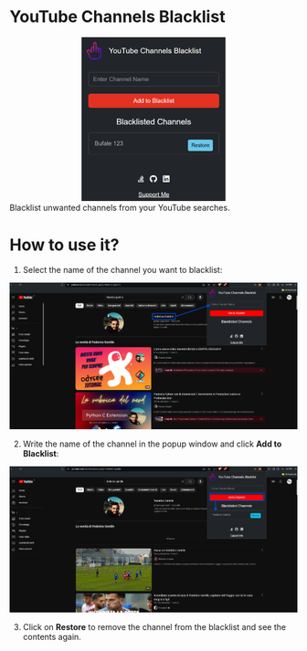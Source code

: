 # YouTube Channels Blacklist
<div style="text-align: center;">
  <img src="./img/thumbnail.png" alt="thumbnail" style="width: 50%; height: 50%;" />
</div>
Blacklist unwanted channels from your YouTube searches.

# How to use it?
1. Select the name of the channel you want to blacklist:
<img src="./img/how_to_01.png" alt="how_to_01" />

2. Write the name of the channel in the popup window and click **Add to Blacklist**:
<img src="./img/how_to_02.png" alt="how_to_02"/>

3. Click on **Restore** to remove the channel from the blacklist and see the contents again.
